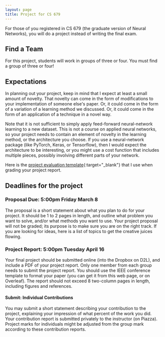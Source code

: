 ```yaml
---
layout: page
title: Project for CS 679
---
```


For those of you registered in CS 679 (the graduate version of Neural Networks), you will do a project instead of writing the final exam.

## Find a Team

For this project, students will work in groups of three or four. You must find a group of three or four!

## Expectations

In planning out your project, keep in mind that I expect at least a small amount of novelty. That novelty can come in the form of modifications to your implementation of someone else's paper. Or, it could come in the form of a variation of a learning method we discussed. Or, it could come in the form of an application of a technique in a novel way.

Note that it is not sufficient to simply apply feed-forward neural-network learning to a new dataset. This is not a course on applied neural networks, so your project needs to contain an element of novelty in the learning method, or the architecture you choose. If you use a neural-network package (like PyTorch, Keras, or Tensorflow), then I would expect the architecture to be interesting, or you might use a cost function that includes multiple pieces, possibly involving different parts of your network.

Here is the [project evaluation template](https://uofwaterloo-my.sharepoint.com/:b:/g/personal/jorchard_uwaterloo_ca/EenwFmnyvddLom7NeRdlFooB7ZPXoYiPrHQshY5_T4l3LA?e=6szDhn){:target="_blank"} that I use when grading your project report.

## Deadlines for the project

### Proposal Due: 5:00pm Friday March 8

The proposal is a short statement about what you plan to do for your project. It should be 1 to 2 pages in length, and outline what problem you want to solve, and/or what methods you want to use. Your project proposal will not be graded; its purpose is to make sure you are on the right track. If you are looking for ideas, here is a list of topics to get the creative juices flowing.

### Project Report: 5:00pm Tuesday April 16

Your final project should be submitted online (into the Dropbox on D2L), and include a PDF of your project report. Only one member from each group needs to submit the project report. You should use the IEEE conference template to format your paper (you can get it from this web page, or on Overleaf). The report should not exceed 8 two-column pages in length, including figures and references.

#### Submit: Individual Contributions

You may submit a short statement describing your contribution to the project, explaining your impression of what percent of the work you did. Your contribution report is submitted privately to the instructor (on Piazza). Project marks for individuals might be adjusted from the group mark according to these contribution reports.
